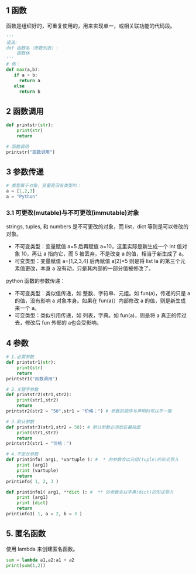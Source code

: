 ## 1 函数

函数是组织好的，可重复使用的，用来实现单一，或相关联功能的代码段。

```python
'''
语法:
def 函数名（参数列表）:
    函数体
''' 
# 例：
def max(a,b):
   if a > b:
     return a
   else
     return b 
```

## 2 函数调用

```python
def printstr(str):
    print(str)
    return

# 函数调用
printstr("函数调用")
```

## 3 参数传递

```python
# 类型属于对象，变量是没有类型的：
a = [1,2,3]
a = "Python"
```

### 3.1 可更改(mutable)与不可更改(immutable)对象

strings, tuples, 和 numbers 是不可更改的对象，而 list，dict 等则是可以修改的对象。

- 不可变类型：变量赋值 a=5 后再赋值 a=10，这里实际是新生成一个 int 值对象 10，再让 a 指向它，而 5 被丢弃，不是改变 a 的值，相当于新生成了 a。
- 可变类型：变量赋值 a=[1,2,3,4] 后再赋值 a[2]=5  则是将 list la 的第三个元素值更改，本身 a 没有动，只是其内部的一部分值被修改了。

python 函数的参数传递：

- 不可变类型：类似值传递，如 整数、字符串、元组。如 fun(a)，传递的只是 a 的值，没有影响 a 对象本身。如果在 fun(a)）内部修改 a 的值，则是新生成来一个 a。
- 可变类型：类似引用传递，如 列表，字典。如 fun(a)，则是将 a 真正的传过去，修改后 fun 外部的 a也会受影响。

## 4 参数

```python
# 1.必需参数
def printstr1(str):
    print(str)
    return
printstr1("函数调用")

# 2.关键字参数
def printstr2(str1,str2):
    print(str1,str2)
    return
printstr2(str2 = "50",str1 = "价格：") # 参数的顺序与声明时可以不一致

# 3.默认参数
def printstr3(str1,str2 = 50): # 默认参数必须放在最后面
    print(str1,str2)
    return
printstr3(str1 = "价格：")

# 4.不定长参数
def printinfo( arg1, *vartuple ): #  * 的参数会以元组(tuple)的形式导入  
    print (arg1)
    print (vartuple)  
    return
printinfo( 1, 2, 3 )

def printinfo1( arg1, **dict ): #  ** 的参数会以字典(dict)的形式导入
    print (arg1)
    print (dict)  
    return
printinfo1( 1, a = 2, b = 3 )
```

## 5. 匿名函数

使用 lambda 来创建匿名函数。

```python
sum = lambda a1,a2:a1 + a2
print(sum(1,2))
```

